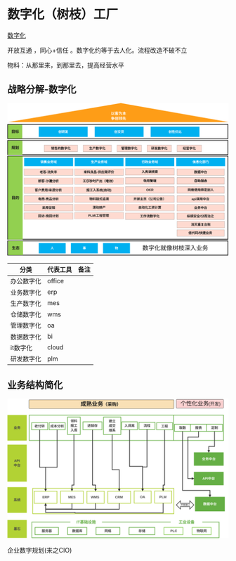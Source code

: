 # 数字化（树枝）工厂

[数字化](https://www.d1edu.com/p/t_pc/course_pc_detail/video/v_654afb07e4b04c109d9b6b55)

开放互通  ，同心+信任 。数字化约等于去人化。流程改造不破不立 

物料：从那里来，到那里去，提高经营水平

## 战略分解-数字化

<img src="./svg/数字化规划2_01.svg" />



| 分类       | 代表工具 | 备注 |
| ---------- | -------- | ---- |
| 办公数字化 | office   |      |
| 业务数字化 | erp      |      |
| 生产数字化 | mes      |      |
| 仓储数字化 | wms      |      |
| 管理数字化 | oa       |      |
| 数据数字化 | bi       |      |
| it数字化   | cloud    |      |
| 研发数字化 | plm      |      |



## 业务结构简化

<img src="./svg/数字化规划2_02.svg" />



企业数字规划(来之CIO)













